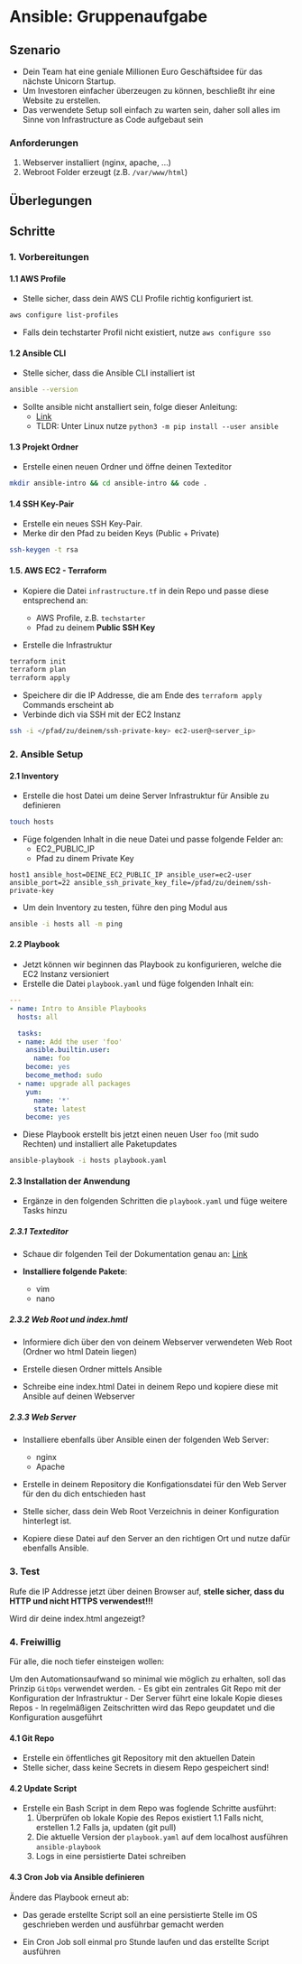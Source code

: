 # Ansible: Gruppenaufgabe

## Szenario

- Dein Team hat eine geniale Millionen Euro Geschäftsidee für das nächste Unicorn Startup.
- Um Investoren einfacher überzeugen zu können, beschließt ihr eine Website zu erstellen.
- Das verwendete Setup soll einfach zu warten sein, daher soll alles im Sinne von Infrastructure as Code aufgebaut sein

### Anforderungen

1. Webserver installiert (nginx, apache, ...)
2. Webroot Folder erzeugt (z.B. `/var/www/html`)

## Überlegungen

## Schritte

### 1. Vorbereitungen

#### 1.1 AWS Profile

- Stelle sicher, dass dein AWS CLI Profile richtig konfiguriert ist.

```bash
aws configure list-profiles
```

- Falls dein techstarter Profil nicht existiert, nutze `aws configure sso`

#### 1.2 Ansible CLI

- Stelle sicher, dass die Ansible CLI installiert ist

```bash
ansible --version
```

- Sollte ansible nicht anstalliert sein, folge dieser Anleitung:
    - [Link](https://docs.ansible.com/ansible/latest/installation_guide/intro_installation.html)
    - TLDR: Unter Linux nutze `python3 -m pip install --user ansible`

#### 1.3 Projekt Ordner

- Erstelle einen neuen Ordner und öffne deinen Texteditor

```sh
mkdir ansible-intro && cd ansible-intro && code .
```

#### 1.4 SSH Key-Pair

- Erstelle ein neues SSH Key-Pair.
- Merke dir den Pfad zu beiden Keys (Public + Private)

```bash
ssh-keygen -t rsa
```

#### 1.5. AWS EC2 - Terraform

- Kopiere die Datei `infrastructure.tf` in dein Repo und passe diese entsprechend an:
    - AWS Profile, z.B. `techstarter`
    - Pfad zu deinem **Public SSH Key**

- Erstelle die Infrastruktur

```bash
terraform init
terraform plan
terraform apply
```

- Speichere dir die IP Addresse, die am Ende des `terraform apply` Commands erscheint ab
- Verbinde dich via SSH mit der EC2 Instanz

```bash
ssh -i </pfad/zu/deinem/ssh-private-key> ec2-user@<server_ip>
```

### 2. Ansible Setup

#### 2.1 Inventory

- Erstelle die host Datei um deine Server Infrastruktur für Ansible zu definieren

```bash
touch hosts
```

- Füge folgenden Inhalt in die neue Datei und passe folgende Felder an:
    - EC2_PUBLIC_IP
    - Pfad zu dinem Private Key

```text
host1 ansible_host=DEINE_EC2_PUBLIC_IP ansible_user=ec2-user ansible_port=22 ansible_ssh_private_key_file=/pfad/zu/deinem/ssh-private-key
```

- Um dein Inventory zu testen, führe den ping Modul aus

```bash
ansible -i hosts all -m ping
```

#### 2.2 Playbook

- Jetzt können wir beginnen das Playbook zu konfigurieren, welche die EC2 Instanz versioniert
- Erstelle die Datei `playbook.yaml` und füge folgenden Inhalt ein:

```yaml
---
- name: Intro to Ansible Playbooks
  hosts: all

  tasks:
  - name: Add the user 'foo'
    ansible.builtin.user:
      name: foo
    become: yes
    become_method: sudo
  - name: upgrade all packages
    yum:
      name: '*'
      state: latest
    become: yes
```

- Diese Playbook erstellt bis jetzt einen neuen User `foo` (mit sudo Rechten) und installiert alle Paketupdates

```bash
ansible-playbook -i hosts playbook.yaml
```

#### 2.3 Installation der Anwendung

- Ergänze in den folgenden Schritten die `playbook.yaml` und füge weitere Tasks hinzu

##### 2.3.1 Texteditor

- Schaue dir folgenden Teil der Dokumentation genau an: [Link](https://docs.ansible.com/archive/ansible/2.5/modules/yum_module.html#examples)

- **Installiere folgende Pakete**:
    - vim
    - nano

##### 2.3.2 Web Root und index.hmtl

- Informiere dich über den von deinem Webserver verwendeten Web Root (Ordner wo html Datein liegen)

- Erstelle diesen Ordner mittels Ansible
- Schreibe eine index.html Datei in deinem Repo und kopiere diese mit Ansible auf deinen Webserver

##### 2.3.3 Web Server

- Installiere ebenfalls über Ansible einen der folgenden Web Server:
    - nginx
    - Apache

- Erstelle in deinem Repository die Konfigationsdatei für den Web Server für den du dich entschieden hast
- Stelle sicher, dass dein Web Root Verzeichnis in deiner Konfiguration hinterlegt ist.
- Kopiere diese Datei auf den Server an den richtigen Ort und nutze dafür ebenfalls Ansible.

### 3. Test 

Rufe die IP Addresse jetzt über deinen Browser auf, **stelle sicher, dass du HTTP und nicht HTTPS verwendest!!!**

Wird dir deine index.html angezeigt?

### 4. Freiwillig

Für alle, die noch tiefer einsteigen wollen:

Um den Automationsaufwand so minimal wie möglich zu erhalten, soll das Prinzip `GitOps` verwendet werden.
    - Es gibt ein zentrales Git Repo mit der Konfiguration der Infrastruktur
    - Der Server führt eine lokale Kopie dieses Repos
    - In regelmäßigen Zeitschritten wird das Repo geupdatet und die Konfiguration ausgeführt

#### 4.1 Git Repo

- Erstelle ein öffentliches git Repository mit den aktuellen Datein
- Stelle sicher, dass keine Secrets in diesem Repo gespeichert sind!

#### 4.2 Update Script

- Erstelle ein Bash Script in dem Repo was foglende Schritte ausführt:
    1. Überprüfen ob lokale Kopie des Repos existiert
        1.1 Falls nicht, erstellen
        1.2 Falls ja, updaten (git pull)
    2. Die aktuelle Version der `playbook.yaml` auf dem localhost ausführen
    `ansible-playbook`
    3. Logs in eine persistierte Datei schreiben


#### 4.3 Cron Job via Ansible definieren

Ändere das Playbook erneut ab:

- Das gerade erstellte Script soll an eine persistierte Stelle im OS geschrieben werden und ausführbar gemacht werden

- Ein Cron Job soll einmal pro Stunde laufen und das erstellte Script ausführen
